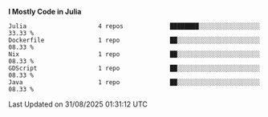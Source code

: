 <!--START_SECTION:waka-->
**I Mostly Code in Julia** 

```text
Julia                    4 repos             ████████░░░░░░░░░░░░░░░░░   33.33 % 
Dockerfile               1 repo              ██░░░░░░░░░░░░░░░░░░░░░░░   08.33 % 
Nix                      1 repo              ██░░░░░░░░░░░░░░░░░░░░░░░   08.33 % 
GDScript                 1 repo              ██░░░░░░░░░░░░░░░░░░░░░░░   08.33 % 
Java                     1 repo              ██░░░░░░░░░░░░░░░░░░░░░░░   08.33 % 
```




 Last Updated on 31/08/2025 01:31:12 UTC
<!--END_SECTION:waka-->